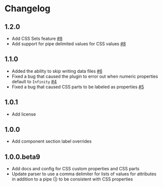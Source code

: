 # Changelog 

## 1.2.0

- Add CSS Sets feature [#8](https://github.com/break-stuff/cem-plugin-vs-code-custom-data-generator/pull/8)
- Add support for pipe delimited values for CSS values [#8](https://github.com/break-stuff/cem-plugin-vs-code-custom-data-generator/pull/8)

## 1.1.0

- Added the ability to skip writing data files [#6](https://github.com/break-stuff/cem-plugin-vs-code-custom-data-generator/pull/6)
- Fixed a bug that caused the plugin to error out when numeric properties default to `Infinity` [#4](https://github.com/break-stuff/cem-plugin-vs-code-custom-data-generator/pull/4)
- Fixed a bug that caused CSS parts to be labeled as properties [#5](https://github.com/break-stuff/cem-plugin-vs-code-custom-data-generator/pull/5)

## 1.0.1

- Add license

## 1.0.0

- Add component section label overrides

## 1.0.0.beta9

- Add docs and config for CSS custom properties and CSS parts
- Update parser to use a comma delimiter for lists of values for attributes in addition to a pipe (|) to be consistent with CSS properties